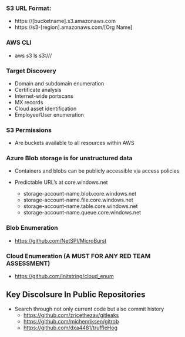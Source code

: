 ### S3 URL Format:

- https://[bucketname].s3.amazonaws.com
- https://s3-[region].amazonaws.com/[Org Name]

### AWS CLI

- aws s3 ls s3://<bucketname>/

### Target Discovery

- Domain and subdomain enumeration
- Certificate analysis
- Internet-wide portscans
- MX records
- Cloud asset identification
- Employee/User enumeration

### S3 Permissions

- Are buckets available to all resources within AWS

### Azure Blob storage is for unstructured data

- Containers and blobs can be publicly accessible via access policies
- Predictable URL’s at core.windows.net

  - storage-account-name.blob.core.windows.net
  - storage-account-name.file.core.windows.net
  - storage-account-name.table.core.windows.net
  - storage-account-name.queue.core.windows.net

### Blob Enumeration

- https://github.com/NetSPI/MicroBurst

### Cloud Enumeration (A MUST FOR ANY RED TEAM ASSESSMENT)

- https://github.com/initstring/cloud_enum

## Key Discolsure In Public Repositories

- Search through not only current code but also commit history
  - https://github.com/zricethezav/gitleaks
  - https://github.com/michenriksen/gitrob
  - https://github.com/dxa4481/truffleHog
